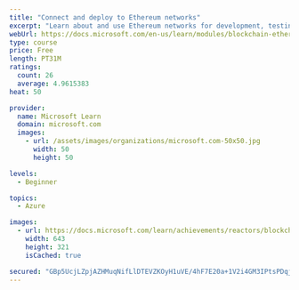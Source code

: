 ```yaml
---
title: "Connect and deploy to Ethereum networks"
excerpt: "Learn about and use Ethereum networks for development, testing, and production."
webUrl: https://docs.microsoft.com/en-us/learn/modules/blockchain-ethereum-networks/
type: course
price: Free
length: PT31M
ratings:
  count: 26
  average: 4.9615383
heat: 50

provider:
  name: Microsoft Learn
  domain: microsoft.com
  images:
    - url: /assets/images/organizations/microsoft.com-50x50.jpg
      width: 50
      height: 50

levels:
  - Beginner

topics:
  - Azure

images:
  - url: https://docs.microsoft.com/learn/achievements/reactors/blockchain-ethereum-networks-social.png
    width: 643
    height: 321
    isCached: true

secured: "GBp5UcjLZpjAZHMuqNifLlDTEVZKOyH1uVE/4hF7E20a+1V2i4GM3IPtsPDqj9oGIugBgs716edkeyKkfGfXu0Ye5TtIKg6JLN17xzPoF40Wxy+FYSEG5OAwMRDoag9fOzuwb+R6kSQEmhWJ9f6ieFR9m0db7O6Im73zEBdcTGLaeK63YLehkjFThhvNOyQd/aPoKzyKbfh6vOUvRUO0ymJBEFzjGUXNTw7gMOEz4FvAbQ0qFcnEIQF3u8/xXnHvfDDt4nhsSd214OkI9DjVXPfI6d2U+BLOOhmMMMGPeYt6BTaJVeZmMnbdEGf7kHjYVMxLlgea7hKyT502DT9I/3mo6hZDPbzA49RPJD8lsN9QdFf88HzTxpIJJjaUAK19iMa6f/HOFtFNe8EFqX4B8P+vvT6mMmPcgrvpVLaucYY=;OOM1/VsQdRmvQ2geVwbq5g=="
---
```


